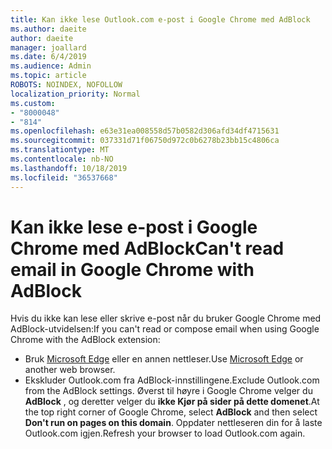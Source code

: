 ```yaml
---
title: Kan ikke lese Outlook.com e-post i Google Chrome med AdBlock
ms.author: daeite
author: daeite
manager: joallard
ms.date: 6/4/2019
ms.audience: Admin
ms.topic: article
ROBOTS: NOINDEX, NOFOLLOW
localization_priority: Normal
ms.custom:
- "8000048"
- "814"
ms.openlocfilehash: e63e31ea008558d57b0582d306afd34df4715631
ms.sourcegitcommit: 037331d71f06750d972c0b6278b23bb15c4806ca
ms.translationtype: MT
ms.contentlocale: nb-NO
ms.lasthandoff: 10/18/2019
ms.locfileid: "36537668"
---
```

# <a name="cant-read-email-in-google-chrome-with-adblock"></a><span data-ttu-id="1f9a4-102">Kan ikke lese e-post i Google Chrome med AdBlock</span><span class="sxs-lookup"><span data-stu-id="1f9a4-102">Can't read email in Google Chrome with AdBlock</span></span>

<span data-ttu-id="1f9a4-103">Hvis du ikke kan lese eller skrive e-post når du bruker Google Chrome med AdBlock-utvidelsen:</span><span class="sxs-lookup"><span data-stu-id="1f9a4-103">If you can't read or compose email when using Google Chrome with the AdBlock extension:</span></span>

- <span data-ttu-id="1f9a4-104">Bruk [Microsoft Edge](https://go.microsoft.com/fwlink/p/?linkid=2001503&amp;clcid=0x409) eller en annen nettleser.</span><span class="sxs-lookup"><span data-stu-id="1f9a4-104">Use [Microsoft Edge](https://go.microsoft.com/fwlink/p/?linkid=2001503&amp;clcid=0x409) or another web browser.</span></span>
- <span data-ttu-id="1f9a4-105">Ekskluder Outlook.com fra AdBlock-innstillingene.</span><span class="sxs-lookup"><span data-stu-id="1f9a4-105">Exclude Outlook.com from the AdBlock settings.</span></span> <span data-ttu-id="1f9a4-106">Øverst til høyre i Google Chrome velger du **AdBlock** , og deretter velger du **ikke Kjør på sider på dette domenet**.</span><span class="sxs-lookup"><span data-stu-id="1f9a4-106">At the top right corner of Google Chrome, select **AdBlock** and then select **Don't run on pages on this domain**.</span></span> <span data-ttu-id="1f9a4-107">Oppdater nettleseren din for å laste Outlook.com igjen.</span><span class="sxs-lookup"><span data-stu-id="1f9a4-107">Refresh your browser to load Outlook.com again.</span></span>